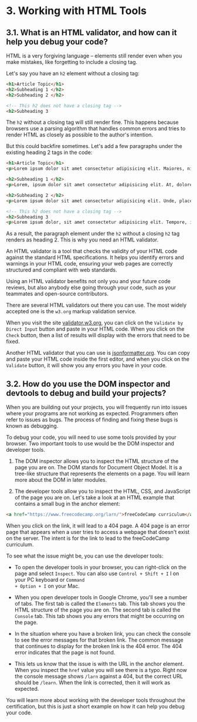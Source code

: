 # 3. Working with HTML Tools

## 3.1. What is an HTML validator, and how can it help you debug your code?

HTML is a very forgiving language – elements still render even when you make mistakes, like forgetting to include a closing tag.

Let's say you have an <code>h2</code> element without a closing tag:


```html
<h1>Article Topic</h1>
<h2>Subheading 1 </h2>
<h2>Subheading 2 </h2>

<!-- This h2 does not have a closing tag -->
<h2>Subheading 3
```

The <code>h2</code> without a closing tag will still render fine. This happens because browsers use a parsing algorithm that handles common errors and tries to render HTML as closely as possible to the author's intention.

But this could backfire sometimes. Let's add a few paragraphs under the existing heading 2 tags in the code:


```html
<h1>Article Topic</h1>
<p>Lorem ipsum dolor sit amet consectetur adipisicing elit. Maiores, nisi.</p>

<h2>Subheading 1 </h2>
<p>Lorem, ipsum dolor sit amet consectetur adipisicing elit. At, doloremque.</p>

<h2>Subheading 2 </h2>
<p>Lorem ipsum dolor sit amet consectetur adipisicing elit. Unde, placeat.</p>

<!-- This h2 does not have a closing tag -->
<h2>Subheading 3
<p>Lorem ipsum dolor, sit amet consectetur adipisicing elit. Tempore, illum.</p>
```

As a result, the paragraph element under the <code>h2</code> without a closing <code>h2</code> tag renders as heading 2. This is why you need an HTML validator.

An HTML validator is a tool that checks the validity of your HTML code against the standard HTML specifications. It helps you identify errors and warnings in your HTML code, ensuring your web pages are correctly structured and compliant with web standards.

Using an HTML validator benefits not only you and your future code reviews, but also anybody else going through your code, such as your teammates and open-source contributors.

There are several HTML validators out there you can use. The most widely accepted one is the <code>w3.org</code> markup validation service.

When you visit the site [validator.w3.org](https://validator.w3.org/), you can click on the <code>Validate by Direct Input</code> button and paste in your HTML code. When you click on the <code>Check</code> button, then a list of results will display with the errors that need to be fixed.

Another HTML validator that you can use is [jsonformatter.org](https://jsonformatter.org/). You can copy and paste your HTML code inside the first editor, and when you click on the <code>Validate</code> button, it will show you any errors you have in your code.

## 3.2. How do you use the DOM inspector and devtools to debug and build your projects?

When you are building out your projects, you will frequently run into issues where your programs are not working as expected. Programmers often refer to issues as bugs. The process of finding and fixing these bugs is known as debugging.

To debug your code, you will need to use some tools provided by your browser. Two important tools to use would be the DOM inspector and developer tools.

1. The DOM inspector allows you to inspect the HTML structure of the page you are on. The DOM stands for Document Object Model. It is a tree-like structure that represents the elements on a page. You will learn more about the DOM in later modules.

2. The developer tools allow you to inspect the HTML, CSS, and JavaScript of the page you are on. Let's take a look at an HTML example that contains a small bug in the anchor element:


```html
<a href="https://www.freecodecamp.org/larn/">freeCodeCamp curriculum</a>
```

When you click on the link, it will lead to a 404 page. A 404 page is an error page that appears when a user tries to access a webpage that doesn't exist on the server. The intent is for the link to lead to the freeCodeCamp curriculum.

To see what the issue might be, you can use the developer tools:

- To open the developer tools in your browser, you can right-click on the page and select <code>Inspect</code>. You can also use <code>Control + Shift + I</code> I on your PC keyboard or <code>Command + Option + I</code> on your Mac.

- When you open developer tools in Google Chrome, you'll see a number of tabs. The first tab is called the <code>Elements</code> tab. This tab shows you the HTML structure of the page you are on. The second tab is called the <code>Console</code> tab. This tab shows you any errors that might be occurring on the page.

- In the situation where you have a broken link, you can check the console to see the error messages for that broken link. The common message that continues to display for the broken link is the 404 error. The 404 error indicates that the page is not found.

- This lets us know that the issue is with the URL in the anchor element. When you inspect the <code>href</code> value you will see there is a typo. Right now the console message shows <code>/larn</code> against a 404, but the correct URL should be <code>/learn</code>. When the link is corrected, then it will work as expected.

You will learn more about working with the developer tools throughout the certification, but this is just a short example on how it can help you debug your code.
